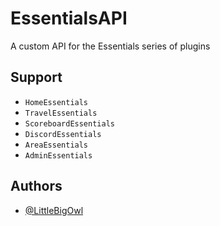 # EssentialsAPI

A custom API for the Essentials series of plugins


## Support

- `HomeEssentials`
- `TravelEssentials`
- `ScoreboardEssentials`
- `DiscordEssentials`
- `AreaEssentials`
- `AdminEssentials`

## Authors

- [@LittleBigOwl](https://www.github.com/LittleBigOwI)
